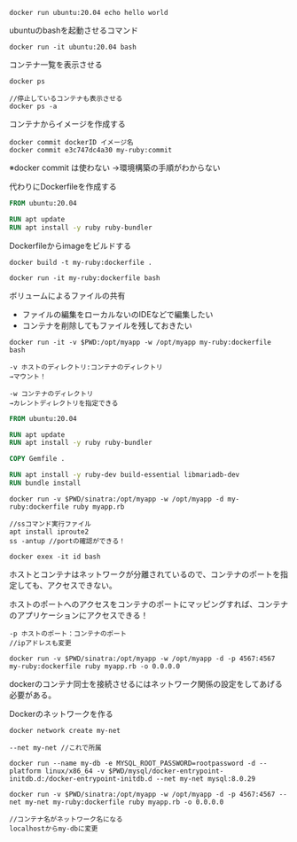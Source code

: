 ```
docker run ubuntu:20.04 echo hello world
```

ubuntuのbashを起動させるコマンド

```
docker run -it ubuntu:20.04 bash
```

コンテナ一覧を表示させる

```
docker ps

//停止しているコンテナも表示させる
docker ps -a
```

コンテナからイメージを作成する
```
docker commit dockerID イメージ名
docker commit e3c747dc4a30 my-ruby:commit
```
※docker commit は使わない
→環境構築の手順がわからない

代わりにDockerfileを作成する

```Dockerfile
FROM ubuntu:20.04 

RUN apt update
RUN apt install -y ruby ruby-bundler
```

Dockerfileからimageをビルドする
```
docker build -t my-ruby:dockerfile .

docker run -it my-ruby:dockerfile bash
```

ボリュームによるファイルの共有
- ファイルの編集をローカルないのIDEなどで編集したい
- コンテナを削除してもファイルを残しておきたい

```
docker run -it -v $PWD:/opt/myapp -w /opt/myapp my-ruby:dockerfile bash

-v ホストのディレクトリ:コンテナのディレクトリ
→マウント！

-w コンテナのディレクトリ
→カレントディレクトリを指定できる
```


```Dockerfile
FROM ubuntu:20.04

RUN apt update
RUN apt install -y ruby ruby-bundler

COPY Gemfile .

RUN apt install -y ruby-dev build-essential libmariadb-dev
RUN bundle install
```

```
docker run -v $PWD/sinatra:/opt/myapp -w /opt/myapp -d my-ruby:dockerfile ruby myapp.rb
```

```
//ssコマンド実行ファイル
apt install iproute2
ss -antup //portの確認ができる！
```

```
docker exex -it id bash
```

ホストとコンテナはネットワークが分離されているので、コンテナのポートを指定しても、アクセスできない。

ホストのポートへのアクセスをコンテナのポートにマッピングすれば、コンテナのアプリケーションにアクセスできる！

```
-p ホストのポート：コンテナのポート
//ipアドレスも変更

docker run -v $PWD/sinatra:/opt/myapp -w /opt/myapp -d -p 4567:4567 my-ruby:dockerfile ruby myapp.rb -o 0.0.0.0
```

dockerのコンテナ同士を接続させるにはネットワーク関係の設定をしてあげる必要がある。

Dockerのネットワークを作る
```
docker network create my-net

--net my-net //これで所属
```

```
docker run --name my-db -e MYSQL_ROOT_PASSWORD=rootpassword -d --platform linux/x86_64 -v $PWD/mysql/docker-entrypoint-initdb.d:/docker-entrypoint-initdb.d --net my-net mysql:8.0.29

docker run -v $PWD/sinatra:/opt/myapp -w /opt/myapp -d -p 4567:4567 --net my-net my-ruby:dockerfile ruby myapp.rb -o 0.0.0.0
```

```
//コンテナ名がネットワーク名になる
localhostからmy-dbに変更
```